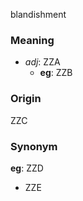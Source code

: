 blandishment
### Meaning
+ _adj_: ZZA
	+ __eg__: ZZB

### Origin

ZZC

### Synonym

__eg__: ZZD

+ ZZE


